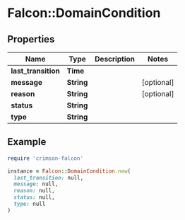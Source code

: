 # Falcon::DomainCondition

## Properties

| Name | Type | Description | Notes |
| ---- | ---- | ----------- | ----- |
| **last_transition** | **Time** |  |  |
| **message** | **String** |  | [optional] |
| **reason** | **String** |  | [optional] |
| **status** | **String** |  |  |
| **type** | **String** |  |  |

## Example

```ruby
require 'crimson-falcon'

instance = Falcon::DomainCondition.new(
  last_transition: null,
  message: null,
  reason: null,
  status: null,
  type: null
)
```

